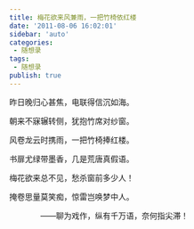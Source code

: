 ```yaml
---
title: 梅花欲来风兼雨，一把竹椅依红楼      
date: '2011-08-06 16:02:01'
sidebar: 'auto'
categories:
 - 随想录
tags:
 - 随想录
publish: true
---
```


昨日晚归心甚焦，电联得信沉如海。


朝来不寐辗转侧，犹抱竹席对纱窗。


风卷龙云时携雨，一把竹椅捧红楼。


书扉尤绿带墨香，几是荒唐真假语。


梅花欲来总不见，愁杀窗前多少人！


掩卷思量莫笑痴，惊雷岂唤梦中人。


 
　　　　——聊为戏作，纵有千万语，奈何指尖滞！
